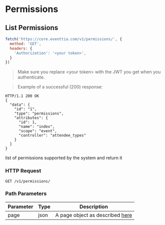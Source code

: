 # Permissions

## List Permissions

```javascript
fetch('https://core.eventtia.com/v1/permissions/', {
  method: 'GET',
  headers: {
    'Authorization': '<your token>',
  }
})
```
> Make sure you replace &lt;your token&gt; with the JWT you get when you authenticate. 

> Example of a successful (200) response:

```http
HTTP/1.1 200 OK
{
  "data": {
    "id": "1",
    "type": "permissions",
    "attributes": {
      "id": 1,
      "name": "index",
      "scope": "event",
      "controller": "attendee_types"
    }
  }
}
```
list of permissions supported by the system and return it

### HTTP Request

`GET /v1/permissions/`

### Path Parameters


Parameter |  Type   | Description
--------- | ------- | -----------
page | json | A page object as described <a href="#pagination">here</a>
